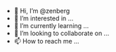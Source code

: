 - 👋 Hi, I’m @zenberg
- 👀 I’m interested in ...
- 🌱 I’m currently learning ...
- 💞️ I’m looking to collaborate on ...
- 📫 How to reach me ...

<!---
zenberg/zenberg is a ✨ special ✨ repository because its `README.md` (this file) appears on your GitHub profile.
You can click the Preview link to take a look at your changes.
--->
